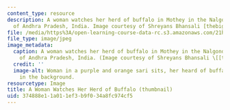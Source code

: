 ```yaml
---
content_type: resource
description: A woman watches her herd of buffalo in Mothey in the Nalgonda district
  of Andhra Pradesh, India. Image courtesy of Shreyans Bhansali [thebigdurian on Flickr].
file: /media/https%3A/open-learning-course-data-rc.s3.amazonaws.com/21h-575j-women-in-south-asia-from-1800-to-present-fall-2006/374888e11a011ef3b9f034a8fc974cf5_21h-575jf06-th.jpg
file_type: image/jpeg
image_metadata:
  caption: A woman watches her herd of buffalo in Mothey in the Nalgonda district
    of Andhra Pradesh, India. (Image courtesy of Shreyans Bhansali \[[thebigdurian](http://www.flickr.com/photos/thebigdurian/)\].)
  credit: ''
  image-alt: Woman in a purple and orange sari sits, her heard of buffalo grazing
    in the background.
resourcetype: Image
title: A Woman Watches Her Herd of Buffalo (thumbnail)
uid: 374888e1-1a01-1ef3-b9f0-34a8fc974cf5
---
```

